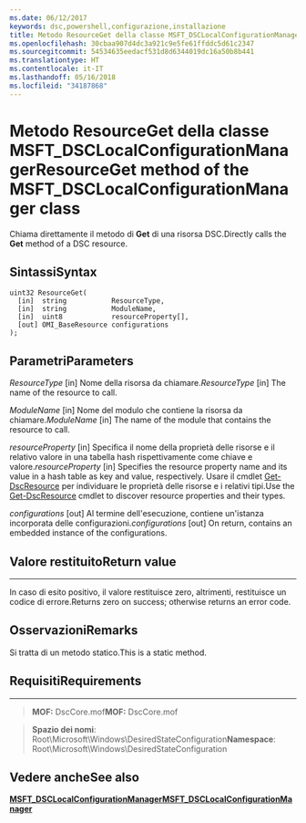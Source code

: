 ```yaml
---
ms.date: 06/12/2017
keywords: dsc,powershell,configurazione,installazione
title: Metodo ResourceGet della classe MSFT_DSCLocalConfigurationManager
ms.openlocfilehash: 30cbaa907d4dc3a921c9e5fe61ffddc5d61c2347
ms.sourcegitcommit: 54534635eedacf531d8d6344019dc16a50b8b441
ms.translationtype: HT
ms.contentlocale: it-IT
ms.lasthandoff: 05/16/2018
ms.locfileid: "34187868"
---
```

# <a name="resourceget-method-of-the-msftdsclocalconfigurationmanager-class"></a><span data-ttu-id="d7cc9-103">Metodo ResourceGet della classe MSFT_DSCLocalConfigurationManager</span><span class="sxs-lookup"><span data-stu-id="d7cc9-103">ResourceGet method of the MSFT_DSCLocalConfigurationManager class</span></span>

<span data-ttu-id="d7cc9-104">Chiama direttamente il metodo di **Get** di una risorsa DSC.</span><span class="sxs-lookup"><span data-stu-id="d7cc9-104">Directly calls the **Get** method of a DSC resource.</span></span>

<a name="syntax"></a><span data-ttu-id="d7cc9-105">Sintassi</span><span class="sxs-lookup"><span data-stu-id="d7cc9-105">Syntax</span></span>
------

```mof
uint32 ResourceGet(
  [in]  string           ResourceType,
  [in]  string           ModuleName,
  [in]  uint8            resourceProperty[],
  [out] OMI_BaseResource configurations
);
```

<a name="parameters"></a><span data-ttu-id="d7cc9-106">Parametri</span><span class="sxs-lookup"><span data-stu-id="d7cc9-106">Parameters</span></span>
----------

<span data-ttu-id="d7cc9-107">*ResourceType* \[in\] Nome della risorsa da chiamare.</span><span class="sxs-lookup"><span data-stu-id="d7cc9-107">*ResourceType* \[in\] The name of the resource to call.</span></span>

<span data-ttu-id="d7cc9-108">*ModuleName* \[in\] Nome del modulo che contiene la risorsa da chiamare.</span><span class="sxs-lookup"><span data-stu-id="d7cc9-108">*ModuleName* \[in\] The name of the module that contains the resource to call.</span></span>

<span data-ttu-id="d7cc9-109">*resourceProperty* \[in\] Specifica il nome della proprietà delle risorse e il relativo valore in una tabella hash rispettivamente come chiave e valore.</span><span class="sxs-lookup"><span data-stu-id="d7cc9-109">*resourceProperty* \[in\] Specifies the resource property name and its value in a hash table as key and value, respectively.</span></span> <span data-ttu-id="d7cc9-110">Usare il cmdlet [Get-DscResource](https://technet.microsoft.com/library/dn521625.aspx) per individuare le proprietà delle risorse e i relativi tipi.</span><span class="sxs-lookup"><span data-stu-id="d7cc9-110">Use the [Get-DscResource](https://technet.microsoft.com/library/dn521625.aspx) cmdlet to discover resource properties and their types.</span></span>

<span data-ttu-id="d7cc9-111">*configurations* \[out\] Al termine dell'esecuzione, contiene un'istanza incorporata delle configurazioni.</span><span class="sxs-lookup"><span data-stu-id="d7cc9-111">*configurations* \[out\] On return, contains an embedded instance of the configurations.</span></span>

## <a name="return-value"></a><span data-ttu-id="d7cc9-112">Valore restituito</span><span class="sxs-lookup"><span data-stu-id="d7cc9-112">Return value</span></span>
------------

<span data-ttu-id="d7cc9-113">In caso di esito positivo, il valore restituisce zero, altrimenti, restituisce un codice di errore.</span><span class="sxs-lookup"><span data-stu-id="d7cc9-113">Returns zero on success; otherwise returns an error code.</span></span>

## <a name="remarks"></a><span data-ttu-id="d7cc9-114">Osservazioni</span><span class="sxs-lookup"><span data-stu-id="d7cc9-114">Remarks</span></span>

<span data-ttu-id="d7cc9-115">Si tratta di un metodo statico.</span><span class="sxs-lookup"><span data-stu-id="d7cc9-115">This is a static method.</span></span>

## <a name="requirements"></a><span data-ttu-id="d7cc9-116">Requisiti</span><span class="sxs-lookup"><span data-stu-id="d7cc9-116">Requirements</span></span>
------------
><span data-ttu-id="d7cc9-117">**MOF:** DscCore.mof</span><span class="sxs-lookup"><span data-stu-id="d7cc9-117">**MOF:** DscCore.mof</span></span>

><span data-ttu-id="d7cc9-118">**Spazio dei nomi**: Root\Microsoft\Windows\DesiredStateConfiguration</span><span class="sxs-lookup"><span data-stu-id="d7cc9-118">**Namespace**: Root\Microsoft\Windows\DesiredStateConfiguration</span></span>


## <a name="see-also"></a><span data-ttu-id="d7cc9-119">Vedere anche</span><span class="sxs-lookup"><span data-stu-id="d7cc9-119">See also</span></span>


[<span data-ttu-id="d7cc9-120">**MSFT_DSCLocalConfigurationManager**</span><span class="sxs-lookup"><span data-stu-id="d7cc9-120">**MSFT_DSCLocalConfigurationManager**</span></span>](msft-dsclocalconfigurationmanager.md)